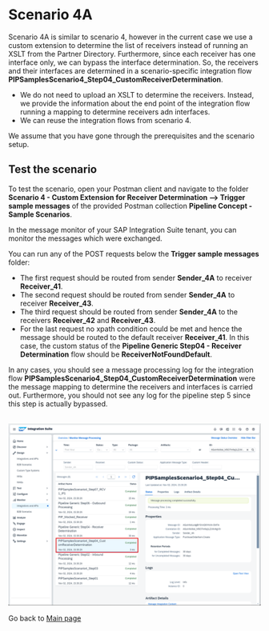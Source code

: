 # Scenario 4A

Scenario 4A is similar to scenario 4, however in the current case we use a custom extension to determine the list of receivers instead of running an XSLT
from the Partner Directory. Furthermore, since each receiver has one interface only, we can bypass the interface determination. So, the receivers and their interfaces
are determined in a scenario-specific integration flow **PIPSamplesScenario4_Step04_CustomReceiverDetermination**.
- We do not need to upload an XSLT to determine the receivers. Instead, we provide the information about the end point of the integration flow running a mapping to determine receivers adn interfaces.
- We can reuse the integration flows from scenario 4.

We assume that you have gone through the prerequisites and the scenario setup.

## Test the scenario
To test the scenario, open your Postman client and navigate to the folder **Scenario 4 -  Custom Extension for Receiver Determination --> Trigger sample messages** of the provided Postman collection **Pipeline Concept - Sample Scenarios**.

In the message monitor of your SAP Integration Suite tenant, you can monitor the messages which were exchanged.

You can run any of the POST requests below the **Trigger sample messages** folder:
- The first request should be routed from sender **Sender_4A** to receiver **Receiver_41**.
- The second request should be routed from sender **Sender_4A** to receiver **Receiver_43**.
- The third request should be routed from sender **Sender_4A** to the receivers **Receiver_42** and **Receiver_43**.
- For the last request no xpath condition could be met and hence the message should be routed to the default receiver **Receiver_41**. In this case, the custom status of the **Pipeline Generic Step04 - Receiver Determination** flow should be **ReceiverNotFoundDefault**.

In any cases, you should see a message processing log for the integration flow **PIPSamplesScenario4_Step04_CustomReceiverDetermination** were the message mapping to determine the receivers and interfaces is carried out.
Furthermore, you should not see any log for the pipeline step 5 since this step is actually bypassed.

<br>![](/images/17_01_Scenario4A_MPL.png)

Go back to [Main page](../../README.md)
